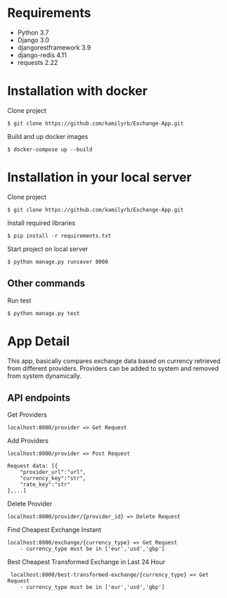# Requirements

 - Python 3.7 
 - Django 3.0
 - djangorestframework 3.9
 - django-redis 4.11
 - requests 2.22

# Installation with docker
  Clone project

    $ git clone https://github.com/kamilyrb/Exchange-App.git

  Build and up docker images

    $ docker-compose up --build



# Installation in your local server
  Clone project

    $ git clone https://github.com/kamilyrb/Exchange-App.git

Install required libraries

    $ pip install -r requirements.txt


Start project on local server

    $ python manage.py runsever 8000

## Other commands
Run test

    $ python manage.py test
    
# App Detail
This app, basically compares exchange data based on currency retrieved from different providers. Providers can be added to system and removed from system dynamically.

## API endpoints
Get Providers

    localhost:8000/provider => Get Request
    
Add Providers

    localhost:8000/provider => Post Request
    
    Request data: [{
		"provider_url":"url",
		"currency_key":"str",
		"rate_key":"str"
	},...]
	
Delete Provider

    localhost:8000/provider/{provider_id} => Delete Request
    
Find Cheapest Exchange Instant

    localhost:8000/exchange/{currency_type} => Get Request
        - currency_type must be in ['eur','usd','gbp']
        
        
Best Cheapest Transformed Exchange in Last 24 Hour

     localhost:8000/best-transformed-exchange/{currency_type} => Get Request
        - currency_type must be in ['eur','usd','gbp']
    
